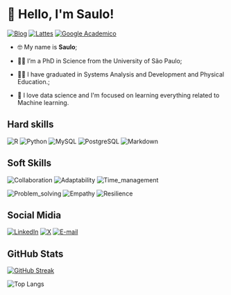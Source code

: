 # **👋 Hello, I'm Saulo!**

[![Blog](https://img.shields.io/badge/My_Personal_Blog-gray.svg?view&logoColor=white&style=for-the-badge&logo)](https://saulogil.netlify.app/) 
[![Lattes](https://img.shields.io/badge/Plataforma_lattes-gray.svg?view&logoColor=white&style=for-the-badge&logo)](http://lattes.cnpq.br/2692765757170763) 
[![Google Academico](https://img.shields.io/badge/Google_Acadêmico-gray.svg?view&logoColor=white&style=for-the-badge&logo)](https://scholar.google.com/citations?hl=pt-BR&user=usnPDyYAAAAJ&view_op=list_works&sortby=pubdate)

 - 🤓 My name is **Saulo**;

 - 👨‍🔬 I’m a PhD in Science from the University of São Paulo;
 
 - 👨‍💻 I have graduated in Systems Analysis and Development and Physical Education.;
 
 - 📖 I love data science and I'm focused on learning everything related to Machine learning.
 

## **Hard skills** 

![R](https://img.shields.io/badge/R-grey?style=flat&logo=R&logoColor=white)
![Python](https://img.shields.io/badge/Python-grey?style=flat&logo=python&logoColor=white)
![MySQL](https://img.shields.io/badge/MySQL-grey?style=flat&logo=mysql&logoColor=white)
![PostgreSQL](https://img.shields.io/badge/PostgreSQL-grey?style=flat&logo=PostgreSQL&logoColor=white)
![Markdown](https://img.shields.io/badge/Markdown-grey?style=flat&logo=markdown)

## **Soft Skills**

![Collaboration](https://img.shields.io/badge/Collaboration-gray)
![Adaptability](https://img.shields.io/badge/Adaptability-gray)
![Time_management](https://img.shields.io/badge/Time_management-grey)

![Problem_solving](https://img.shields.io/badge/Problem_solving-gray)
![Empathy](https://img.shields.io/badge/Empathy-gray)
![Resilience](https://img.shields.io/badge/Resilience-gray)

## **Social Midia**
[![LinkedIn](https://img.shields.io/badge/LinkedIn-gray?style=for-the-badge&logo=linkedin&logoColor=white)](https://www.linkedin.com/notifications/?filter=all) 
[![X](https://img.shields.io/badge/X-grey.svg?style=for-the-badge&logo=X&logoColor=white)](https://twitter.com/saulo_gil)
[![E-mail](https://img.shields.io/badge/-Email-grey?style=for-the-badge&logo=gmail&logoColor=white)](mailto:saulosgil@hotmail.com)

## **GitHub Stats**

[![GitHub Streak](https://streak-stats.demolab.com/?user=saulosgil&theme=highcontrast)](https://git.io/streak-stats)

![Top Langs](https://github-readme-stats-git-masterrstaa-rickstaa.vercel.app/api/top-langs/?username=saulosgil&bg_color=000&border_color=30A3DC&title_color=E94D5F&text_color=FFF)
